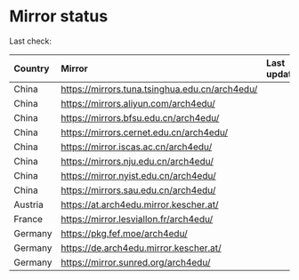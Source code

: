 <script src="./time.js"></script>
# Mirror status
Last check: <script type="text/javascript">localize(1742833864.6619809);</script>

|Country|Mirror|Last update|
|:------|:-----|:----------|
|China|https://mirrors.tuna.tsinghua.edu.cn/arch4edu/|<script type="text/javascript">localize(1742798617);</script>|
|China|https://mirrors.aliyun.com/arch4edu/|<script type="text/javascript">localize(1742798617);</script>|
|China|https://mirrors.bfsu.edu.cn/arch4edu/|<script type="text/javascript">localize(1742798617);</script>|
|China|https://mirrors.cernet.edu.cn/arch4edu/|<script type="text/javascript">localize(1742798617);</script>|
|China|https://mirror.iscas.ac.cn/arch4edu/|<script type="text/javascript">localize(1742798617);</script>|
|China|https://mirrors.nju.edu.cn/arch4edu/|<script type="text/javascript">localize(1742711977);</script>|
|China|https://mirror.nyist.edu.cn/arch4edu/|<script type="text/javascript">localize(1742798617);</script>|
|China|https://mirrors.sau.edu.cn/arch4edu/|<script type="text/javascript">localize(1731653531);</script>|
|Austria|https://at.arch4edu.mirror.kescher.at/|<script type="text/javascript">localize(1742798617);</script>|
|France|https://mirror.lesviallon.fr/arch4edu/|<script type="text/javascript">localize(1742798617);</script>|
|Germany|https://pkg.fef.moe/arch4edu/|<script type="text/javascript">localize(1742798617);</script>|
|Germany|https://de.arch4edu.mirror.kescher.at/|<script type="text/javascript">localize(1742798617);</script>|
|Germany|https://mirror.sunred.org/arch4edu/|<script type="text/javascript">localize(1742798617);</script>|

<script src="./tablefilter/tablefilter.js"></script>
<script src="./table.js"></script>
